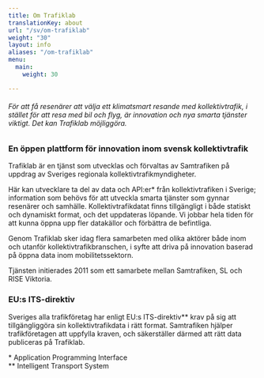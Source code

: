 ```yaml
---
title: Om Trafiklab
translationKey: about
url: "/sv/om-trafiklab"
weight: "30"
layout: info
aliases: "/om-trafiklab"
menu:
  main:
    weight: 30

---
```

###### För att få resenärer att välja ett klimatsmart resande med kollektivtrafik, i stället för att resa med bil och flyg, är innovation och nya smarta tjänster viktigt. Det kan Trafiklab möjliggöra.

### En öppen plattform för innovation inom svensk kollektivtrafik

Trafiklab är en tjänst som utvecklas och förvaltas av Samtrafiken på uppdrag av Sveriges regionala kollektivtrafikmyndigheter.

Här kan utvecklare ta del av data och API:er* från kollektivtrafiken i Sverige; information som behövs för att utveckla smarta tjänster som gynnar resenärer och samhälle. Kollektivtrafikdatat finns tillgängligt i både statiskt och dynamiskt format, och det uppdateras löpande. Vi jobbar hela tiden för att kunna öppna upp fler datakällor och förbättra de befintliga.

Genom Trafiklab sker idag flera samarbeten med olika aktörer både inom och utanför kollektivtrafikbranschen, i syfte att driva på innovation baserad på öppna data inom mobilitetssektorn.

Tjänsten initierades 2011 som ett samarbete mellan Samtrafiken, SL och RISE Viktoria.

### EU:s ITS-direktiv

Sveriges alla trafikföretag har enligt EU:s ITS-direktiv** krav på sig att tillgängliggöra sin kollektivtrafikdata i rätt format. Samtrafiken hjälper trafikföretagen att uppfylla kraven, och säkerställer därmed att rätt data publiceras på Trafiklab.

\* Application Programming Interface  
\** Intelligent Transport System
